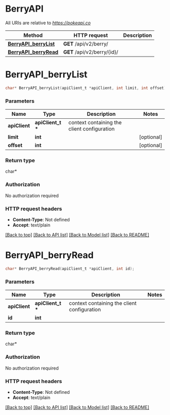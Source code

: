 # BerryAPI

All URIs are relative to *https://pokeapi.co*

Method | HTTP request | Description
------------- | ------------- | -------------
[**BerryAPI_berryList**](BerryAPI.md#BerryAPI_berryList) | **GET** /api/v2/berry/ | 
[**BerryAPI_berryRead**](BerryAPI.md#BerryAPI_berryRead) | **GET** /api/v2/berry/{id}/ | 


# **BerryAPI_berryList**
```c
char* BerryAPI_berryList(apiClient_t *apiClient, int limit, int offset);
```

### Parameters
Name | Type | Description  | Notes
------------- | ------------- | ------------- | -------------
**apiClient** | **apiClient_t \*** | context containing the client configuration |
**limit** | **int** |  | [optional] 
**offset** | **int** |  | [optional] 

### Return type

char*



### Authorization

No authorization required

### HTTP request headers

 - **Content-Type**: Not defined
 - **Accept**: text/plain

[[Back to top]](#) [[Back to API list]](../README.md#documentation-for-api-endpoints) [[Back to Model list]](../README.md#documentation-for-models) [[Back to README]](../README.md)

# **BerryAPI_berryRead**
```c
char* BerryAPI_berryRead(apiClient_t *apiClient, int id);
```

### Parameters
Name | Type | Description  | Notes
------------- | ------------- | ------------- | -------------
**apiClient** | **apiClient_t \*** | context containing the client configuration |
**id** | **int** |  | 

### Return type

char*



### Authorization

No authorization required

### HTTP request headers

 - **Content-Type**: Not defined
 - **Accept**: text/plain

[[Back to top]](#) [[Back to API list]](../README.md#documentation-for-api-endpoints) [[Back to Model list]](../README.md#documentation-for-models) [[Back to README]](../README.md)

